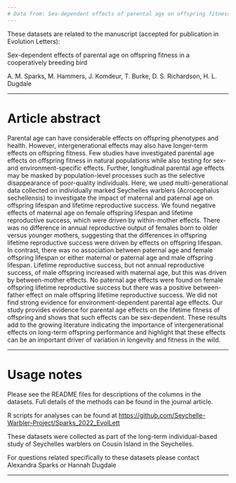 ```yaml
---
# Data from: Sex-dependent effects of parental age on offspring fitness in a cooperatively breeding bird
---
```


These datasets are related to the manuscript (accepted for publication in Evolution Letters):

Sex-dependent effects of parental age on offspring fitness in a cooperatively breeding bird

A. M. Sparks, M. Hammers, J. Komdeur, T. Burke, D. S. Richardson, H. L. Dugdale

---

# Article abstract

Parental age can have considerable effects on offspring phenotypes and health. 
However, intergenerational effects may also have longer-term effects on offspring fitness. 
Few studies have investigated parental age effects on offspring fitness in natural populations while also testing for sex- and environment-specific effects.
Further, longitudinal parental age effects may be masked by population-level processes such as the selective disappearance of poor-quality individuals. 
Here, we used multi-generational data collected on individually marked Seychelles warblers (Acrocephalus sechellensis) to investigate the impact of maternal and paternal age on offspring lifespan and lifetime reproductive success. 
We found negative effects of maternal age on female offspring lifespan and lifetime reproductive success, which were driven by within-mother effects. 
There was no difference in annual reproductive output of females born to older versus younger mothers, suggesting that the differences in offspring lifetime reproductive success were driven by effects on offspring lifespan. 
In contrast, there was no association between paternal age and female offspring lifespan or either maternal or paternal age and male offspring lifespan. 
Lifetime reproductive success, but not annual reproductive success, of male offspring increased with maternal age, but this was driven by between-mother effects. 
No paternal age effects were found on female offspring lifetime reproductive success but there was a positive between-father effect on male offspring lifetime reproductive success. 
We did not find strong evidence for environment-dependent parental age effects. 
Our study provides evidence for parental age effects on the lifetime fitness of offspring and shows that such effects can be sex-dependent. 
These results add to the growing literature indicating the importance of intergenerational effects on long-term offspring performance and highlight that these effects can be an important driver of variation in longevity and fitness in the wild.

---

# Usage notes

Please see the README files for descriptions of the columns in the datasets. Full details of the methods can be found in the journal article. 

R scripts for analyses can be found at https://github.com/Seychelle-Warbler-Project/Sparks_2022_EvolLett

These datasets were collected as part of the long-term individual-based study of Seychelles warblers on Cousin Island in the Seychelles.

For questions related specifically to these datasets please contact Alexandra Sparks or Hannah Dugdale 

---